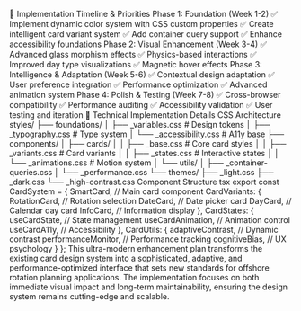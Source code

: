 📐 Implementation Timeline & Priorities
Phase 1: Foundation (Week 1-2)
✅ Implement dynamic color system with CSS custom properties
✅ Create intelligent card variant system
✅ Add container query support
✅ Enhance accessibility foundations
Phase 2: Visual Enhancement (Week 3-4)
✅ Advanced glass morphism effects
✅ Physics-based interactions
✅ Improved day type visualizations
✅ Magnetic hover effects
Phase 3: Intelligence & Adaptation (Week 5-6)
✅ Contextual design adaptation
✅ User preference integration
✅ Performance optimization
✅ Advanced animation system
Phase 4: Polish & Testing (Week 7-8)
✅ Cross-browser compatibility
✅ Performance auditing
✅ Accessibility validation
✅ User testing and iteration
🔧 Technical Implementation Details
CSS Architecture
styles/
├── foundations/
│   ├── _variables.css          # Design tokens
│   ├── _typography.css         # Type system
│   └── _accessibility.css      # A11y base
├── components/
│   ├── cards/
│   │   ├── _base.css          # Core card styles
│   │   ├── _variants.css      # Card variants
│   │   ├── _states.css        # Interactive states
│   │   └── _animations.css    # Motion system
│   └── utils/
│       ├── _container-queries.css
│       └── _performance.css
└── themes/
    ├── _light.css
    ├── _dark.css
    └── _high-contrast.css
Component Structure
tsx
export const CardSystem = {
  SmartCard,           // Main card component
  CardVariants: {
    RotationCard,      // Rotation selection
    DateCard,          // Date picker card
    DayCard,           // Calendar day card
    InfoCard,          // Information display
  },
  CardStates: {
    useCardState,      // State management
    useCardAnimation,  // Animation control
    useCardA11y,       // Accessibility
  },
  CardUtils: {
    adaptiveContrast,  // Dynamic contrast
    performanceMonitor, // Performance tracking
    cognitiveBias,     // UX psychology
  }
};
This ultra-modern enhancement plan transforms the existing card design system into a sophisticated, adaptive, and performance-optimized interface that sets new standards for offshore rotation planning applications. The implementation focuses on both immediate visual impact and long-term maintainability, ensuring the design system remains cutting-edge and scalable.